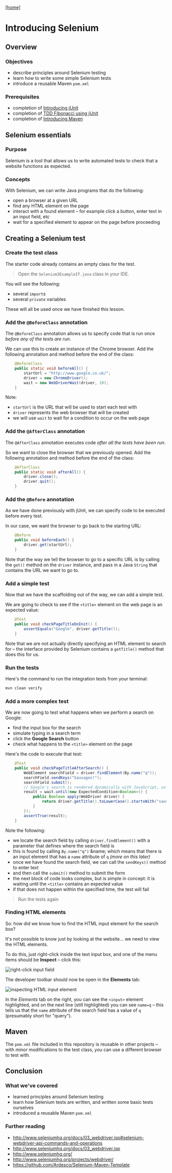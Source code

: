 [[home]](../README.md)

# Introducing Selenium


## Overview

### Objectives

- describe principles around Selenium testing
- learn how to write some simple Selenium tests
- introduce a reusable Maven `pom.xml`

### Prerequisites

- completion of [Introducing jUnit](../step-1-junit/README.md)
- completion of [TDD Fibonacci using jUnit](../step-2-tdd-fibonacci-junit/README.md)
- completion of [Introducing Maven](../step-3-maven-fibonacci/README.md)


## Selenium essentials

### Purpose

Selenium is a tool that allows us to write automated tests to check that a website functions as expected.

### Concepts

With Selenium, we can write Java programs that do the following:

- open a browser at a given URL
- find any HTML element on the page
- interact with a found element &ndash; for example click a button, enter text in an input field, etc
- wait for a specified element to appear on the page before proceeding


## Creating a Selenium test

### Create the test class

The starter code already contains an empty class for the test.

> Open the `Selenium3ExampleIT.java` class in your IDE.

You will see the following:

- several `import`s
- several `private` variables

These will all be used once we have finished this lesson.

### Add the `@BeforeClass` annotation

The `@BeforeClass` annotation allows us to specify code that is run once _before any of the tests are run_.

We can use this to create an instance of the Chrome browser. Add the following annotation and method before the end of the class:

```java
    @BeforeClass
    public static void beforeAll() {
        startUrl = "http://www.google.co.uk/";
        driver = new ChromeDriver();
        wait = new WebDriverWait(driver, 10);
    }
```

Note:

- `startUrl` is the URL that will be used to start each test with
- `driver` represents the web browser that will be created
- we will use `wait` to wait for a condition to occur on the web page 

### Add the `@AfterClass` annotation

The `@AfterClass` annotation executes code _after all the tests have been run_.

So we want to close the browser that we previously opened. Add the following annotation and method before the end of the class:

```java
    @AfterClass
    public static void afterAll() {
        driver.close();
        driver.quit();
    }
```

### Add the `@Before` annotation

As we have done previously with jUnit, we can specify code to be executed before every test.

In our case, we want the browser to go back to the starting URL:

```java
    @Before
    public void beforeEach() {
        driver.get(startUrl);
    }
```

Note that the way we tell the browser to go to a specific URL is by calling the `get()` method on the `driver` instance, and pass in a Java `String` that contains the URL we want to go to.

### Add a simple test

Now that we have the scaffolding out of the way, we can add a simple test.

We are going to check to see if the `<title>` element on the web page is an expected value:

```java
    @Test
    public void checkPageTitleOnInit() {
        assertEquals("Google", driver.getTitle());
    }
```

Note that we are not actually directly specifying an HTML element to search for &ndash; the interface provided by Selenium contains a `getTitle()` method that does this for us.

### Run the tests

Here's the command to run the integration tests from your terminal:

```bash
mvn clean verify
```

### Add a more complex test

We are now going to test what happens when we perform a search on Google:

- find the input box for the search
- simulate typing in a search term
- click the **Google Search** button
- check what happens to the `<title>` element on the page

Here's the code to execute that test:

```java
    @Test
    public void checkPageTitleAfterSearch() {
        WebElement searchField = driver.findElement(By.name("q"));
        searchField.sendKeys("Sausages!");
        searchField.submit();
        // Google's search is rendered dynamically with JavaScript, so wait for the page to load.
        result = wait.until(new ExpectedCondition<Boolean>() {
            public Boolean apply(WebDriver driver) {
                return driver.getTitle().toLowerCase().startsWith("sausages!");
            }
        });
        assertTrue(result);
    }
```

Note the following:

- we locate the search field by calling `driver.findElement()` with a parameter that defines where the search field is
- this is found by calling `By.name("q")` &name; which means that there is an input element that has a `name` attribute of `q` _(more on this later)_
- once we have found the search field, we can call the `sendKeys()` method to enter text
- and then call the `submit()` method to submit the form
- the next block of code looks complex, but is simple in concept: it is waiting until the `<title>` contains an expected value
- if that does not happen within the specified time, the test will fail

> Run the tests again

### Finding HTML elements

So: how did we know how to find the HTML input element for the search box?

It's not possible to know just by looking at the website&hellip; we need to view the HTML elements.

To do this, just right-click inside the text input box, and one of the menu items should be **Inspect** &ndash; click this:

![right-click input field](./google-right-click-input-field.png)

The developer toolbar should now be open in the **Elements** tab:

![inspecting HTML input element](./google-inspect-html-element.png)

In the _Elements_ tab on the right, you can see the `<input>` element highlighted, and on the next line (still highlighted) you can see `name=q` &ndash; this tells us that the `name` attribute of the search field has a value of `q` (presumably short for "query").


## Maven

The `pom.xml` file included in this repository is reusable in other projects &ndash; with minor modifications to the test class, you can use a different browser to test with.


## Conclusion

### What we've covered

- learned principles around Selenium testing
- learn how Selenium tests are written, and written some basic tests ourselves
- introduced a reusable Maven `pom.xml`

### Further reading

- http://www.seleniumhq.org/docs/03_webdriver.jsp#selenium-webdriver-api-commands-and-operations
- http://www.seleniumhq.org/docs/03_webdriver.jsp
- http://www.seleniumhq.org/
- http://www.seleniumhq.org/projects/webdriver/
- https://github.com/Ardesco/Selenium-Maven-Template
